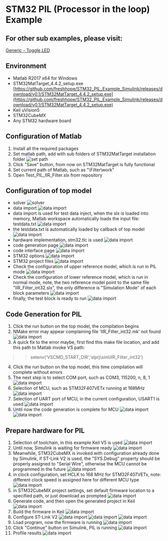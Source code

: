 # STM32 PIL (Processor in the loop) Example
## For other sub examples, please visit:
[Generic - Toggle LED](General/Generic1.md)

## Environment
* Matlab R2017 x64 for Windows
* STM32MatTarget_4.4.2_setup.exe [https://github.com/freshhope/STM32_PIL_Example_Simulink/releases/download/v0.1/STM32MatTarget_4.4.2_setup.exe](https://github.com/freshhope/STM32_PIL_Example_Simulink/releases/download/v0.1/STM32MatTarget_4.4.2_setup.exe)
* Keil uVision5
* STM32CubeMX
* Any STM32 hardware board

## Configuration of Matlab
1. Install all the required packages
2. Set matlab path, add with sub folders of STM32MatTarget installation folder
![set path](Filter/Images/set_path.png)
3. Click "Save" button, from now on STM32MatTarget is fully functional
4. Set current path of Matlab, such as "\Filter\work"
5. Open Test_PIL_IIR_Filter.slx from repository

## Configuration of top model
* solver
![solver](Filter/Images/solver.png)
* data import
![data import](Filter/Images/data_import.png)
* data import is used for test data inject, when the slx is loaded into memory, Matlab workspace automatically loads the input file: testdata.txt
![data import](Filter/Images/input.png)
* the testdata.txt is automatically loaded by callback of top model
![data import](Filter/Images/preload.png)
* hardware implementation, stm32.tlc is used
![data import](Filter/Images/hw_impl.png)
* code generation page
![data import](Filter/Images/code.png)
* code interface page
![data import](Filter/Images/intf.png)
* STM32 options
![data import](Filter/Images/STM32_options.png)
* STM32 project files
![data import](Filter/Images/proj.png)
* Check the configuration of upper reference model, which is run in PIL mode
![data import](Filter/Images/pil_ref.png)
* Check the configuration of lower reference model, which  is run in normal mode, note, the two reference model point to the same file "IIR_Filter_int32.slx", the only difference is "Simulation Mode" of each block parameters
![data import](Filter/Images/ref_normal.png)
* finally, the test block is ready to run
![data import](Filter/Images/top_model.png)

## Code Generation for PIL
1. Click the run button on the top model, the compilation begins
2. NMake error may appear complaining file 'IIR_Filter_int32.mk' not found
![data import](Filter/Images/nmake_error.png)
3. A quick fix to the error maybe, first find this make file location, and add this path to Matlab invoke VS path:
>> setenv('VSCMD_START_DIR','slprj\sim\IIR_Filter_int32')
4. Click the run button on the top model, this time compilation will complete without errors
5. The next step is to select COM port, such as COM3, 115200, n, 8, 1
![data import](Filter/Images/Cport.png)
6. Selection of MCU, such as STM32F407VETx running at 168MHz
![data import](Filter/Images/mcu_sel.png)
7. Selection of UART port of MCU, in the current configuration, USART1 is used
![data import](Filter/Images/uart.png)
8. Until now the code generation is complete for MCU
![data import](Filter/Images/code_gen.png)
![data import](Filter/Images/pil_files.png)

## Prepare hardware for PIL
1. Selection of toolchain, in this example Keil V5 is used
![data import](Filter/Images/keil.png)
2. Until now, Simulink is waiting for firmware ready
![data import](Filter/Images/wait_firmware.png)
3. Meanwhile, STM32CubeMX is invoked with configuration already done by Simulink, if ST-Link V2 is used, the "SYS.Debug" property should be properly assigned to "Serial Wire", otherwise the MCU cannot be programmed in the future
![data import](Filter/Images/cube_main.png)
4. in clock configuration, set HCLK to 168 MHz for STM32F407VETx, note: different clock speed is assigned here for different MCU type
![data import](Filter/Images/cube_clock.png)
5. in STM32CubeMX project settings, set default firmware location to a specified path, or just download as prompted
![data import](Filter/Images/cube_settings.png)
6. Generate code, and then open the generated project in Keil
![data import](Filter/Images/cube_gen.png)
7. Build the firmware in Keil
![data import](Filter/Images/build_firm.png)
8. Configure ST-Link V2
![data import](Filter/Images/stlink1.png)
![data import](Filter/Images/stlink2.png)
![data import](Filter/Images/stlink3.png)
9. Load program, now the firmware is running
![data import](Filter/Images/load_program.png)
10. Click "Continue" button on Simulink, PIL is running
![data import](Filter/Images/results.png)
11. Profile results
![data import](Filter/Images/profile.png)